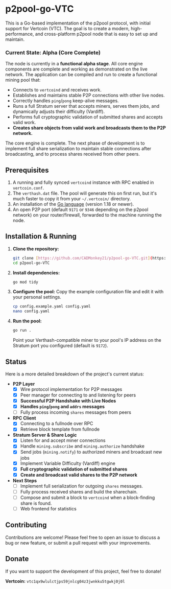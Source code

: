 # p2pool-go-VTC

This is a Go-based implementation of the p2pool protocol, with initial support for Vertcoin (VTC). The goal is to create a modern, high-performance, and cross-platform p2pool node that is easy to set up and maintain.

### Current State: Alpha (Core Complete)

The node is currently in a **functional alpha stage**. All core engine components are complete and working as demonstrated on the live network. The application can be compiled and run to create a functional mining pool that:
* Connects to `vertcoind` and receives work.
* Establishes and maintains stable P2P connections with other live nodes.
* Correctly handles `ping`/`pong` keep-alive messages.
* Runs a full Stratum server that accepts miners, serves them jobs, and dynamically adjusts their difficulty (Vardiff).
* Performs full cryptographic validation of submitted shares and accepts valid work.
* **Creates share objects from valid work and broadcasts them to the P2P network.**

The core engine is complete. The next phase of development is to implement full share serialization to maintain stable connections after broadcasting, and to process shares received from other peers.

## Prerequisites

1.  A running and fully synced `vertcoind` instance with RPC enabled in `vertcoin.conf`.
2.  The `verthash.dat` file. The pool will generate this on first run, but it's much faster to copy it from your `~/.vertcoin/` directory.
3.  An installation of the [Go language](https://go.dev/doc/install) (version 1.18 or newer).
4.  An open P2P port (default `9171` or `9346` depending on the p2pool network) on your router/firewall, forwarded to the machine running the node.

## Installation & Running

1.  **Clone the repository:**
    ```bash
    git clone [https://github.com/CADMonkey21/p2pool-go-VTC.git](https://github.com/CADMonkey21/p2pool-go-VTC.git)
    cd p2pool-go-VTC
    ```

2.  **Install dependencies:**
    ```bash
    go mod tidy
    ```

3.  **Configure the pool:**
    Copy the example configuration file and edit it with your personal settings.
    ```bash
    cp config.example.yaml config.yaml
    nano config.yaml
    ```

4.  **Run the pool:**
    ```bash
    go run .
    ```
    Point your Verthash-compatible miner to your pool's IP address on the Stratum port you configured (default is `9172`).

## Status

Here is a more detailed breakdown of the project's current status:

-   **P2P Layer**
    -   [x] Wire protocol implementation for P2P messages
    -   [x] Peer manager for connecting to and listening for peers
    -   [x] **Successful P2P Handshake with Live Nodes**
    -   [x] **Handles `ping`/`pong` and `addrs` messages**
    -   [ ] Fully process incoming `shares` messages from peers
-   **RPC Client**
    -   [x] Connecting to a fullnode over RPC
    -   [x] Retrieve block template from fullnode
-   **Stratum Server & Share Logic**
    -   [x] Listen for and accept miner connections
    -   [x] Handle `mining.subscribe` and `mining.authorize` handshake
    -   [x] Send jobs (`mining.notify`) to authorized miners and broadcast new jobs
    -   [x] Implement Variable Difficulty (Vardiff) engine
    -   [x] **Full cryptographic validation of submitted shares**
    -   [x] **Create and broadcast valid shares to the P2P network**
-   **Next Steps**
    -   [ ] Implement full serialization for outgoing `shares` messages.
    -   [ ] Fully process received shares and build the sharechain.
    -   [ ] Compose and submit a block to `vertcoind` when a block-finding share is found.
    -   [ ] Web frontend for statistics

## Contributing

Contributions are welcome! Please feel free to open an issue to discuss a bug or new feature, or submit a pull request with your improvements.

## Donate

If you want to support the development of this project, feel free to donate!

**Vertcoin:** `vtc1qx9wlulctjps59jnlcg04z3jwnkku5tgwkj0j0l`
